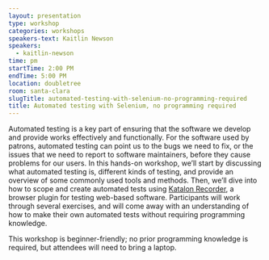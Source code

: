 ```yaml
---
layout: presentation
type: workshop
categories: workshops
speakers-text: Kaitlin Newson
speakers:
  - kaitlin-newson
time: pm
startTime: 2:00 PM
endTime: 5:00 PM
location: doubletree
room: santa-clara
slugTitle: automated-testing-with-selenium-no-programming-required
title: Automated testing with Selenium, no programming required
---
```


Automated testing is a key part of ensuring that the software we develop and provide works effectively and functionally. For the software used by patrons, automated testing can point us to the bugs we need to fix, or the issues that we need to report to software maintainers, before they cause problems for our users. In this hands-on workshop, we’ll start by discussing what automated testing is, different kinds of testing, and provide an overview of some commonly used tools and methods. Then, we’ll dive into how to scope and create automated tests using [Katalon Recorder](https://www.katalon.com/resources-center/blog/katalon-automation-recorder/), a browser plugin for testing web-based software. Participants will work through several exercises, and will come away with an understanding of how to make their own automated tests without requiring programming knowledge.

This workshop is beginner-friendly; no prior programming knowledge is required, but attendees will need to bring a laptop.
